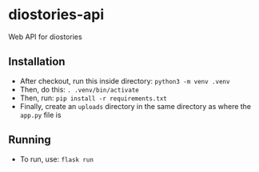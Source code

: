# diostories-api
Web API for diostories

## Installation
* After checkout, run this inside directory: `python3 -m venv .venv`
* Then, do this: `. .venv/bin/activate`
* Then, run: `pip install -r requirements.txt`
* Finally, create an `uploads` directory in the same directory as where the `app.py` file is

## Running
* To run, use: `flask run`

